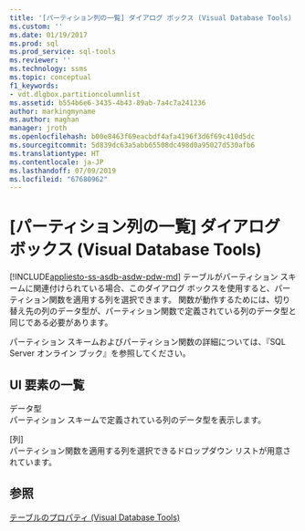 ```yaml
---
title: '[パーティション列の一覧] ダイアログ ボックス (Visual Database Tools) | Microsoft Docs'
ms.custom: ''
ms.date: 01/19/2017
ms.prod: sql
ms.prod_service: sql-tools
ms.reviewer: ''
ms.technology: ssms
ms.topic: conceptual
f1_keywords:
- vdt.dlgbox.partitioncolumnlist
ms.assetid: b554b6e6-3435-4b43-89ab-7a4c7a241236
author: markingmyname
ms.author: maghan
manager: jroth
ms.openlocfilehash: b00e8463f69eacbdf4afa4196f3d6f69c410d5dc
ms.sourcegitcommit: 5d839dc63a5abb65508dc498d0a95027d530afb6
ms.translationtype: HT
ms.contentlocale: ja-JP
ms.lasthandoff: 07/09/2019
ms.locfileid: "67680962"
---
```

# <a name="partition-column-list-dialog-box-visual-database-tools"></a>[パーティション列の一覧] ダイアログ ボックス (Visual Database Tools)
[!INCLUDE[appliesto-ss-asdb-asdw-pdw-md](../../includes/appliesto-ss-asdb-asdw-pdw-md.md)]
テーブルがパーティション スキームに関連付けられている場合、このダイアログ ボックスを使用すると、パーティション関数を適用する列を選択できます。 関数が動作するためには、切り替え先の列のデータ型が、パーティション関数で定義されている列のデータ型と同じである必要があります。  
  
パーティション スキームおよびパーティション関数の詳細については、『SQL Server オンライン ブック』を参照してください。  
  
## <a name="uielement-list"></a>UI 要素の一覧  
データ型  
パーティション スキームで定義されている列のデータ型を表示します。  
  
[列]  
パーティション関数を適用する列を選択できるドロップダウン リストが用意されています。  
  
## <a name="see-also"></a>参照  
[テーブルのプロパティ (Visual Database Tools)](../../ssms/visual-db-tools/table-properties-visual-database-tools.md)  
  
